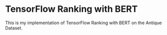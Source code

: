 # TensorFlow Ranking with BERT

This is my implementation of TensorFlow Ranking with BERT on the Antique Dataset. 
